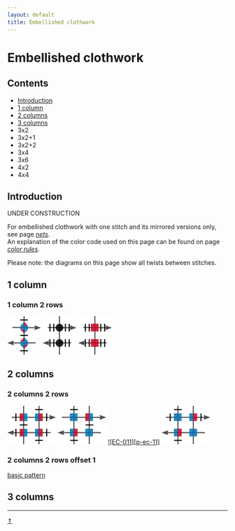 ```yaml
---
layout: default
title: Embellished clothwork
---
```


# Embellished clothwork

## Contents

* [Introduction](#introduction)
* [1 column](#1-column)
* [2 columns](#2-columns)
* [3 columns](#3-columns)
* 3x2
* 3x2+1
* 3x2+2
* 3x4
* 3x6
* 4x2
* 4x4


## Introduction

<span class="b-red">UNDER CONSTRUCTION</span>

For embellished clothwork with one stitch and its mirrored versions only, see page _<a href="/GroundForge/nets" target="_blank">nets</a>_.       
An explanation of the color code used on this page can be found on page _<a href="/GroundForge-help/color-rules" target="_blank">color rules</a>_.   

Please note: the diagrams on this page show all twists between stitches.

[pg-stitches]: ../docs/stitches

## 1 column

### 1 column 2 rows

[![EC-001][p-ec001]][t-ec001] 
[![EC-002][p-ec002]][t-ec002] 
[![EC-003][p-ec003]][t-ec003] 

[p-ec001]: ../images/ec/EC001.png "EC-001, &-ground" 
[p-ec002]: ../images/ec/EC002.png "EC-002, knitting"
[p-ec003]: ../images/ec/EC003.png "EC-003, knitting"

[t-ec001]: /GroundForge/tiles?patchWidth=12&patchHeight=12&paintStitches=clctcrcl&n1=ctctt&b1=clctcrcl&a1=ctctctctct&n2=ctctctctct&b2=crctclcr&a2=-&footside=r,1&tile=8,1&headside=8,r&shiftColsSW=0&shiftRowsSW=2&shiftColsSE=1&shiftRowsSE=2

[t-ec002]: /GroundForge/tiles?patchWidth=12&patchHeight=12&paintStitches=-&n1=ctctt&b1=crr&a1=ctctctctct&n2=ctctctctct&b2=cll&a2=-&footside=r,1&tile=8,1&headside=8,r&shiftColsSW=1&shiftRowsSW=0&shiftColsSE=0&shiftRowsSE=2

[t-ec003]: /GroundForge/tiles?patchWidth=12&patchHeight=12&paintStitches=ccll&n1=ctctt&b1=ccrr&a1=ctctctctct&n2=ctctctctct&b2=ccll&a2=-&footside=r,1&tile=8,1&headside=8,r&shiftColsSW=1&shiftRowsSW=0&shiftColsSE=0&shiftRowsSE=2



## 2 columns

### 2 columns 2 rows

[![meander][p-ec008]][t-ec008] 
[![EC-009][p-ec009]][t-ec009] 
[![EC-011][p-ec-11]][t-ec011] 
[![EC-010][p-ec010]][t-ec010]

[p-ec008]: ../images/ec/EC008.png "Meander, EC-008"
[p-ec009]: ../images/ec/EC009.png "EC-009"
[p-ec010]: ../images/ec/EC010.png "EC-010"
[p-ec011]: ../images/ec/EC011.png "EC-011"

[t-ec008]: /GroundForge/tiles?patchWidth=12&patchHeight=12&paintStitches=-&n1=ctctt&c1=clcr&b1=crcl&a1=ctctctct&n2=ctctctct&c2=clcr&b2=crcl&a2=-&footside=r,1&tile=88,11&headside=8,r&shiftColsSW=0&shiftRowsSW=2&shiftColsSE=2&shiftRowsSE=2

[t-ec009]: /GroundForge/tiles?patchWidth=12&patchHeight=12&paintStitches=-&n1=ctctt&c1=crcl&b1=ctc&a1=ctctctct&n2=ctctctct&c2=ctc&b2=clcr&a2=-&footside=r,1&tile=88,11&headside=8,r&shiftColsSW=0&shiftRowsSW=2&shiftColsSE=2&shiftRowsSE=2

[t-ec010]: /GroundForge/tiles?patchWidth=12&patchHeight=12&paintStitches=-&n1=ctctt&c1=clcr&b1=ctc&a1=ctctctct&n2=ctctt&c2=ctc&b2=clcr&a2=-&footside=r,1&tile=88,11&headside=8,r&shiftColsSW=0&shiftRowsSW=2&shiftColsSE=2&shiftRowsSE=2

[t-ec011]: /GroundForge/tiles?patchWidth=12&patchHeight=12&paintStitches=crcl&n1=ctctt&c1=clcr&b1=ctc&a1=ctctctct&n2=ctctctct&c2=ctc&b2=crcl&a2=-&footside=r,1&tile=88,11&headside=8,r&shiftColsSW=0&shiftRowsSW=2&shiftColsSE=2&shiftRowsSE=2

### 2 columns 2 rows offset 1

[basic pattern][b-221]

[b-221]: /GroundForge/tiles?patchWidth=12&patchHeight=12&paintStitches=cc&n1=ctc&c1=ctc&b1=cc&a1=ctctctct&n2=ctctctct&c2=ctc&b2=ctc&&footside=r,1&tile=88,11&headside=8,r&shiftColsSW=-1&shiftRowsSW=2&shiftColsSE=1&shiftRowsSE=2

## 3 columns



***
[&uArr;]()
